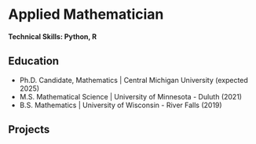 # Applied Mathematician

#### Technical Skills: Python, R

## Education
- Ph.D. Candidate, Mathematics | Central Michigan University (expected 2025) 
- M.S. Mathematical Science | University of Minnesota - Duluth (2021)			        		
- B.S. Mathematics | University of Wisconsin - River Falls (2019)

## Projects

								       		
